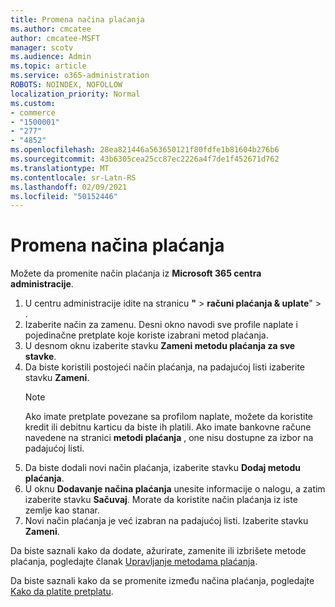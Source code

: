 ```yaml
---
title: Promena načina plaćanja
ms.author: cmcatee
author: cmcatee-MSFT
manager: scotv
ms.audience: Admin
ms.topic: article
ms.service: o365-administration
ROBOTS: NOINDEX, NOFOLLOW
localization_priority: Normal
ms.custom:
- commerce
- "1500001"
- "277"
- "4852"
ms.openlocfilehash: 28ea821446a563650121f80fdfe1b81604b276b6
ms.sourcegitcommit: 43b6305cea25cc87ec2226a4f7de1f452671d762
ms.translationtype: MT
ms.contentlocale: sr-Latn-RS
ms.lasthandoff: 02/09/2021
ms.locfileid: "50152446"
---
```

# <a name="change-payment-method"></a>Promena načina plaćanja

Možete da promenite način plaćanja iz **Microsoft 365 centra administracije**.
  
1. U centru administracije idite na stranicu **"**  >  **računi plaćanja & uplate**"  >  [](https://go.microsoft.com/fwlink/p/?linkid=2018806) .
2. Izaberite način za zamenu. Desni okno navodi sve profile naplate i pojedinačne pretplate koje koriste izabrani metod plaćanja.
3. U desnom oknu izaberite stavku **Zameni metodu plaćanja za sve stavke**.
4. Da biste koristili postojeći način plaćanja, na padajućoj listi izaberite stavku **Zameni**.
    > [!NOTE]
    > Ako imate pretplate povezane sa profilom naplate, možete da koristite kredit ili debitnu karticu da biste ih platili. Ako imate bankovne račune navedene na stranici **metodi plaćanja** , one nisu dostupne za izbor na padajućoj listi.
5. Da biste dodali novi način plaćanja, izaberite stavku **Dodaj metodu plaćanja**.
6. U oknu **Dodavanje načina plaćanja** unesite informacije o nalogu, a zatim izaberite stavku **Sačuvaj**. Morate da koristite način plaćanja iz iste zemlje kao stanar.
7. Novi način plaćanja je već izabran na padajućoj listi. Izaberite stavku **Zameni**.

Da biste saznali kako da dodate, ažurirate, zamenite ili izbrišete metode plaćanja, pogledajte članak [Upravljanje metodama plaćanja](https://docs.microsoft.com/microsoft-365/commerce/billing-and-payments/manage-payment-methods).

Da biste saznali kako da se promenite između načina plaćanja, pogledajte [Kako da platite pretplatu](https://docs.microsoft.com/microsoft-365/commerce/billing-and-payments/pay-for-your-subscription).
